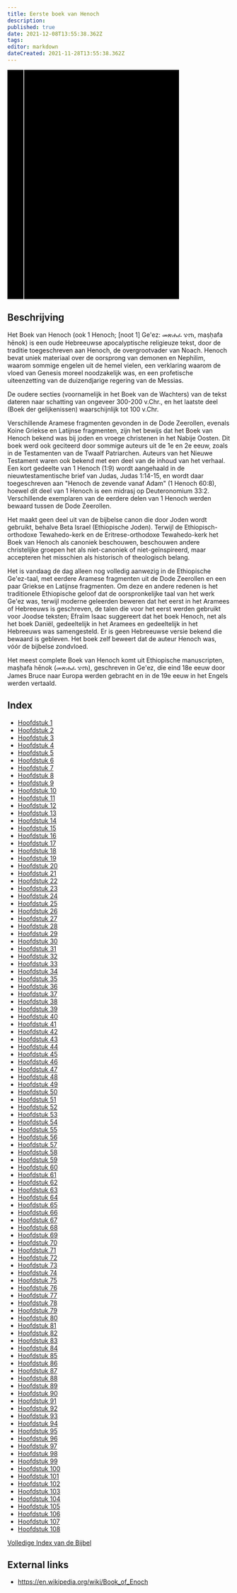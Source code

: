 ```yaml
---
title: Eerste boek van Henoch
description: 
published: true
date: 2021-12-08T13:55:38.362Z
tags: 
editor: markdown
dateCreated: 2021-11-28T13:55:38.362Z
---
```


<div class="urantiapedia-book-front urantiapedia-book-bible">
<svg xmlns="http://www.w3.org/2000/svg"
	width="102.6mm" height="136.8mm"
	viewBox="0 0 102.6 136.8" version="1.1">
	<g transform="translate(-7,-5)">
		<rect width="9.6" height="136.8" x="7" y="5" />
		<rect width="96.9" height="136.8" x="17" y="5" />
		<text style="font-size:5px" x="61" y="22">APOCRIEFEN</text>
		<text style="font-size:4px" x="61" y="125">Dutch Staten Vertaling, 1750</text>
		<text style="font-size:9px" x="61" y="60">Eerste boek</text>
		<text style="font-size:9px" x="61" y="70">van Henoch</text>
	</g>
</svg>
</div>

## Beschrijving


Het Boek van Henoch (ook 1 Henoch; [noot 1] Ge'ez: መጽሐፈ ሄኖክ, maṣḥafa hēnok) is een oude Hebreeuwse apocalyptische religieuze tekst, door de traditie toegeschreven aan Henoch, de overgrootvader van Noach. Henoch bevat uniek materiaal over de oorsprong van demonen en Nephilim, waarom sommige engelen uit de hemel vielen, een verklaring waarom de vloed van Genesis moreel noodzakelijk was, en een profetische uiteenzetting van de duizendjarige regering van de Messias.

De oudere secties (voornamelijk in het Boek van de Wachters) van de tekst dateren naar schatting van ongeveer 300-200 v.Chr., en het laatste deel (Boek der gelijkenissen) waarschijnlijk tot 100 v.Chr.

Verschillende Aramese fragmenten gevonden in de Dode Zeerollen, evenals Koine Griekse en Latijnse fragmenten, zijn het bewijs dat het Boek van Henoch bekend was bij joden en vroege christenen in het Nabije Oosten. Dit boek werd ook geciteerd door sommige auteurs uit de 1e en 2e eeuw, zoals in de Testamenten van de Twaalf Patriarchen. Auteurs van het Nieuwe Testament waren ook bekend met een deel van de inhoud van het verhaal. Een kort gedeelte van 1 Henoch (1:9) wordt aangehaald in de nieuwtestamentische brief van Judas, Judas 1:14-15, en wordt daar toegeschreven aan "Henoch de zevende vanaf Adam" (1 Henoch 60:8), hoewel dit deel van 1 Henoch is een midrasj op Deuteronomium 33:2. Verschillende exemplaren van de eerdere delen van 1 Henoch werden bewaard tussen de Dode Zeerollen.

Het maakt geen deel uit van de bijbelse canon die door Joden wordt gebruikt, behalve Beta Israel (Ethiopische Joden). Terwijl de Ethiopisch-orthodoxe Tewahedo-kerk en de Eritrese-orthodoxe Tewahedo-kerk het Boek van Henoch als canoniek beschouwen, beschouwen andere christelijke groepen het als niet-canoniek of niet-geïnspireerd, maar accepteren het misschien als historisch of theologisch belang.

Het is vandaag de dag alleen nog volledig aanwezig in de Ethiopische Ge'ez-taal, met eerdere Aramese fragmenten uit de Dode Zeerollen en een paar Griekse en Latijnse fragmenten. Om deze en andere redenen is het traditionele Ethiopische geloof dat de oorspronkelijke taal van het werk Ge'ez was, terwijl moderne geleerden beweren dat het eerst in het Aramees of Hebreeuws is geschreven, de talen die voor het eerst werden gebruikt voor Joodse teksten; Efraïm Isaac suggereert dat het boek Henoch, net als het boek Daniël, gedeeltelijk in het Aramees en gedeeltelijk in het Hebreeuws was samengesteld. Er is geen Hebreeuwse versie bekend die bewaard is gebleven. Het boek zelf beweert dat de auteur Henoch was, vóór de bijbelse zondvloed.

Het meest complete Boek van Henoch komt uit Ethiopische manuscripten, maṣḥafa hēnok (መጽሐፈ ሄኖክ), geschreven in Ge'ez, die eind 18e eeuw door James Bruce naar Europa werden gebracht en in de 19e eeuw in het Engels werden vertaald. 

## Index

- [Hoofdstuk 1](/nl/Bible/Book_of_Enoch/1)
- [Hoofdstuk 2](/nl/Bible/Book_of_Enoch/2)
- [Hoofdstuk 3](/nl/Bible/Book_of_Enoch/3)
- [Hoofdstuk 4](/nl/Bible/Book_of_Enoch/4)
- [Hoofdstuk 5](/nl/Bible/Book_of_Enoch/5)
- [Hoofdstuk 6](/nl/Bible/Book_of_Enoch/6)
- [Hoofdstuk 7](/nl/Bible/Book_of_Enoch/7)
- [Hoofdstuk 8](/nl/Bible/Book_of_Enoch/8)
- [Hoofdstuk 9](/nl/Bible/Book_of_Enoch/9)
- [Hoofdstuk 10](/nl/Bible/Book_of_Enoch/10)
- [Hoofdstuk 11](/nl/Bible/Book_of_Enoch/11)
- [Hoofdstuk 12](/nl/Bible/Book_of_Enoch/12)
- [Hoofdstuk 13](/nl/Bible/Book_of_Enoch/13)
- [Hoofdstuk 14](/nl/Bible/Book_of_Enoch/14)
- [Hoofdstuk 15](/nl/Bible/Book_of_Enoch/15)
- [Hoofdstuk 16](/nl/Bible/Book_of_Enoch/16)
- [Hoofdstuk 17](/nl/Bible/Book_of_Enoch/17)
- [Hoofdstuk 18](/nl/Bible/Book_of_Enoch/18)
- [Hoofdstuk 19](/nl/Bible/Book_of_Enoch/19)
- [Hoofdstuk 20](/nl/Bible/Book_of_Enoch/20)
- [Hoofdstuk 21](/nl/Bible/Book_of_Enoch/21)
- [Hoofdstuk 22](/nl/Bible/Book_of_Enoch/22)
- [Hoofdstuk 23](/nl/Bible/Book_of_Enoch/23)
- [Hoofdstuk 24](/nl/Bible/Book_of_Enoch/24)
- [Hoofdstuk 25](/nl/Bible/Book_of_Enoch/25)
- [Hoofdstuk 26](/nl/Bible/Book_of_Enoch/26)
- [Hoofdstuk 27](/nl/Bible/Book_of_Enoch/27)
- [Hoofdstuk 28](/nl/Bible/Book_of_Enoch/28)
- [Hoofdstuk 29](/nl/Bible/Book_of_Enoch/29)
- [Hoofdstuk 30](/nl/Bible/Book_of_Enoch/30)
- [Hoofdstuk 31](/nl/Bible/Book_of_Enoch/31)
- [Hoofdstuk 32](/nl/Bible/Book_of_Enoch/32)
- [Hoofdstuk 33](/nl/Bible/Book_of_Enoch/33)
- [Hoofdstuk 34](/nl/Bible/Book_of_Enoch/34)
- [Hoofdstuk 35](/nl/Bible/Book_of_Enoch/35)
- [Hoofdstuk 36](/nl/Bible/Book_of_Enoch/36)
- [Hoofdstuk 37](/nl/Bible/Book_of_Enoch/37)
- [Hoofdstuk 38](/nl/Bible/Book_of_Enoch/38)
- [Hoofdstuk 39](/nl/Bible/Book_of_Enoch/39)
- [Hoofdstuk 40](/nl/Bible/Book_of_Enoch/40)
- [Hoofdstuk 41](/nl/Bible/Book_of_Enoch/41)
- [Hoofdstuk 42](/nl/Bible/Book_of_Enoch/42)
- [Hoofdstuk 43](/nl/Bible/Book_of_Enoch/43)
- [Hoofdstuk 44](/nl/Bible/Book_of_Enoch/44)
- [Hoofdstuk 45](/nl/Bible/Book_of_Enoch/45)
- [Hoofdstuk 46](/nl/Bible/Book_of_Enoch/46)
- [Hoofdstuk 47](/nl/Bible/Book_of_Enoch/47)
- [Hoofdstuk 48](/nl/Bible/Book_of_Enoch/48)
- [Hoofdstuk 49](/nl/Bible/Book_of_Enoch/49)
- [Hoofdstuk 50](/nl/Bible/Book_of_Enoch/50)
- [Hoofdstuk 51](/nl/Bible/Book_of_Enoch/51)
- [Hoofdstuk 52](/nl/Bible/Book_of_Enoch/52)
- [Hoofdstuk 53](/nl/Bible/Book_of_Enoch/53)
- [Hoofdstuk 54](/nl/Bible/Book_of_Enoch/54)
- [Hoofdstuk 55](/nl/Bible/Book_of_Enoch/55)
- [Hoofdstuk 56](/nl/Bible/Book_of_Enoch/56)
- [Hoofdstuk 57](/nl/Bible/Book_of_Enoch/57)
- [Hoofdstuk 58](/nl/Bible/Book_of_Enoch/58)
- [Hoofdstuk 59](/nl/Bible/Book_of_Enoch/59)
- [Hoofdstuk 60](/nl/Bible/Book_of_Enoch/60)
- [Hoofdstuk 61](/nl/Bible/Book_of_Enoch/61)
- [Hoofdstuk 62](/nl/Bible/Book_of_Enoch/62)
- [Hoofdstuk 63](/nl/Bible/Book_of_Enoch/63)
- [Hoofdstuk 64](/nl/Bible/Book_of_Enoch/64)
- [Hoofdstuk 65](/nl/Bible/Book_of_Enoch/65)
- [Hoofdstuk 66](/nl/Bible/Book_of_Enoch/66)
- [Hoofdstuk 67](/nl/Bible/Book_of_Enoch/67)
- [Hoofdstuk 68](/nl/Bible/Book_of_Enoch/68)
- [Hoofdstuk 69](/nl/Bible/Book_of_Enoch/69)
- [Hoofdstuk 70](/nl/Bible/Book_of_Enoch/70)
- [Hoofdstuk 71](/nl/Bible/Book_of_Enoch/71)
- [Hoofdstuk 72](/nl/Bible/Book_of_Enoch/72)
- [Hoofdstuk 73](/nl/Bible/Book_of_Enoch/73)
- [Hoofdstuk 74](/nl/Bible/Book_of_Enoch/74)
- [Hoofdstuk 75](/nl/Bible/Book_of_Enoch/75)
- [Hoofdstuk 76](/nl/Bible/Book_of_Enoch/76)
- [Hoofdstuk 77](/nl/Bible/Book_of_Enoch/77)
- [Hoofdstuk 78](/nl/Bible/Book_of_Enoch/78)
- [Hoofdstuk 79](/nl/Bible/Book_of_Enoch/79)
- [Hoofdstuk 80](/nl/Bible/Book_of_Enoch/80)
- [Hoofdstuk 81](/nl/Bible/Book_of_Enoch/81)
- [Hoofdstuk 82](/nl/Bible/Book_of_Enoch/82)
- [Hoofdstuk 83](/nl/Bible/Book_of_Enoch/83)
- [Hoofdstuk 84](/nl/Bible/Book_of_Enoch/84)
- [Hoofdstuk 85](/nl/Bible/Book_of_Enoch/85)
- [Hoofdstuk 86](/nl/Bible/Book_of_Enoch/86)
- [Hoofdstuk 87](/nl/Bible/Book_of_Enoch/87)
- [Hoofdstuk 88](/nl/Bible/Book_of_Enoch/88)
- [Hoofdstuk 89](/nl/Bible/Book_of_Enoch/89)
- [Hoofdstuk 90](/nl/Bible/Book_of_Enoch/90)
- [Hoofdstuk 91](/nl/Bible/Book_of_Enoch/91)
- [Hoofdstuk 92](/nl/Bible/Book_of_Enoch/92)
- [Hoofdstuk 93](/nl/Bible/Book_of_Enoch/93)
- [Hoofdstuk 94](/nl/Bible/Book_of_Enoch/94)
- [Hoofdstuk 95](/nl/Bible/Book_of_Enoch/95)
- [Hoofdstuk 96](/nl/Bible/Book_of_Enoch/96)
- [Hoofdstuk 97](/nl/Bible/Book_of_Enoch/97)
- [Hoofdstuk 98](/nl/Bible/Book_of_Enoch/98)
- [Hoofdstuk 99](/nl/Bible/Book_of_Enoch/99)
- [Hoofdstuk 100](/nl/Bible/Book_of_Enoch/100)
- [Hoofdstuk 101](/nl/Bible/Book_of_Enoch/101)
- [Hoofdstuk 102](/nl/Bible/Book_of_Enoch/102)
- [Hoofdstuk 103](/nl/Bible/Book_of_Enoch/103)
- [Hoofdstuk 104](/nl/Bible/Book_of_Enoch/104)
- [Hoofdstuk 105](/nl/Bible/Book_of_Enoch/105)
- [Hoofdstuk 106](/nl/Bible/Book_of_Enoch/106)
- [Hoofdstuk 107](/nl/Bible/Book_of_Enoch/107)
- [Hoofdstuk 108](/nl/Bible/Book_of_Enoch/108)


[Volledige Index van de Bijbel](/nl/index/bible)


## External links

- https://en.wikipedia.org/wiki/Book_of_Enoch